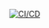 [![CI/CD](https://github.com/TaskWeaver/backend/actions/workflows/github-actions.yml/badge.svg?event=push)](https://github.com/TaskWeaver/backend/actions/workflows/github-actions.yml)
